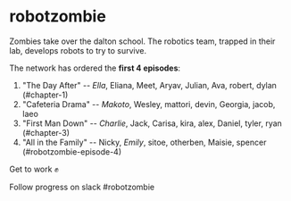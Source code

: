 # robotzombie

Zombies take over the dalton school. The robotics team, trapped in their lab, develops robots to try to survive.

The network has ordered the **first 4 episodes**:

1.  "The Day After" -- *Ella*, Eliana, Meet, Aryav, Julian, Ava, robert, dylan  (#chapter-1)
2.  "Cafeteria Drama" -- *Makoto*, Wesley, mattori, devin, Georgia, jacob, laeo  
3.  "First Man Down" -- *Charlie*, Jack, Carisa, kira, alex, Daniel, tyler, ryan (#chapter-3)
4.  "All in the Family" -- Nicky, *Emily*, sitoe, otherben, Maisie, spencer (#robotzombie-episode-4)

Get to work :fist: 

Follow progress on slack #robotzombie
